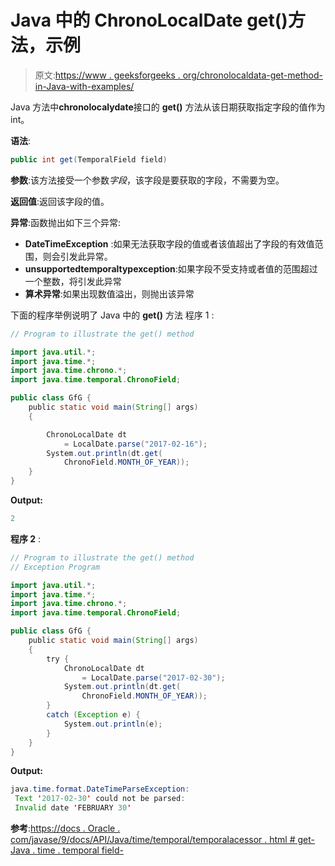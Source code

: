 # Java 中的 ChronoLocalDate get()方法，示例

> 原文:[https://www . geeksforgeeks . org/chronolocaldata-get-method-in-Java-with-examples/](https://www.geeksforgeeks.org/chronolocaldate-get-method-in-java-with-examples/)

Java 方法中**chronolocalydate**接口的 **get()** 方法从该日期获取指定字段的值作为 int。

**语法**:

```java
public int get(TemporalField field)

```

**参数**:该方法接受一个参数*字段*，该字段是要获取的字段，不需要为空。

**返回值**:返回该字段的值。

**异常**:函数抛出如下三个异常:

*   **DateTimeException** :如果无法获取字段的值或者该值超出了字段的有效值范围，则会引发此异常。
*   **unsupportedtemporaltypexception**:如果字段不受支持或者值的范围超过一个整数，将引发此异常
*   **算术异常**:如果出现数值溢出，则抛出该异常

下面的程序举例说明了 Java 中的 **get()** 方法
程序 1 :

```java
// Program to illustrate the get() method

import java.util.*;
import java.time.*;
import java.time.chrono.*;
import java.time.temporal.ChronoField;

public class GfG {
    public static void main(String[] args)
    {

        ChronoLocalDate dt
            = LocalDate.parse("2017-02-16");
        System.out.println(dt.get(
            ChronoField.MONTH_OF_YEAR));
    }
}
```

**Output:**

```java
2

```

**程序 2** :

```java
// Program to illustrate the get() method
// Exception Program

import java.util.*;
import java.time.*;
import java.time.chrono.*;
import java.time.temporal.ChronoField;

public class GfG {
    public static void main(String[] args)
    {
        try {
            ChronoLocalDate dt
                = LocalDate.parse("2017-02-30");
            System.out.println(dt.get(
                ChronoField.MONTH_OF_YEAR));
        }
        catch (Exception e) {
            System.out.println(e);
        }
    }
}
```

**Output:**

```java
java.time.format.DateTimeParseException: 
 Text '2017-02-30' could not be parsed: 
 Invalid date 'FEBRUARY 30'

```

**参考**:[https://docs . Oracle . com/javase/9/docs/API/Java/time/temporal/temporalacessor . html # get-Java . time . temporal field-](https://docs.oracle.com/javase/9/docs/api/java/time/temporal/TemporalAccessor.html#get-java.time.temporal.TemporalField-)